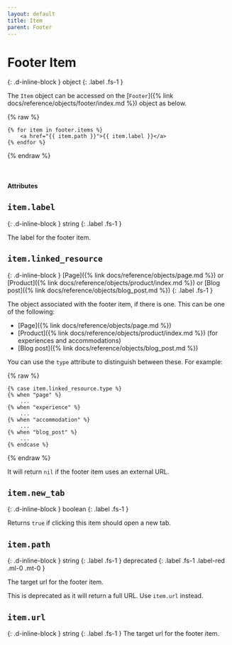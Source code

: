```yaml
---
layout: default
title: Item
parent: Footer
---
```


# Footer Item
{: .d-inline-block }
object
{: .label .fs-1 }

The `Item` object can be accessed on the [`Footer`]({% link docs/reference/objects/footer/index.md %}) object as below.

{% raw %}
```liquid
{% for item in footer.items %}
    <a href="{{ item.path }}">{{ item.label }}</a>
{% endfor %}
```
{% endraw %}

<br>

#### Attributes

## `item.label`
{: .d-inline-block }
string
{: .label .fs-1 }

The label for the footer item.

## `item.linked_resource`
{: .d-inline-block }
[Page]({% link docs/reference/objects/page.md %}) or [Product]({% link docs/reference/objects/product/index.md %}) or [Blog post]({% link docs/reference/objects/blog_post.md %})
{: .label .fs-1 }

The object associated with the footer item, if there is one. This can be one of the following:

- [Page]({% link docs/reference/objects/page.md %})
- [Product]({% link docs/reference/objects/product/index.md %}) (for experiences and accommodations)
- [Blog post]({% link docs/reference/objects/blog_post.md %})

You can use the `type` attribute to distinguish between these. For example:

{% raw %}
``` liquid
{% case item.linked_resource.type %}
{% when "page" %}
    ...
{% when "experience" %}
    ...
{% when "accommodation" %}
    ...
{% when "blog_post" %}
    ...
{% endcase %}
```
{% endraw %}

It will return `nil` if the footer item uses an external URL.

## `item.new_tab`
{: .d-inline-block }
boolean
{: .label .fs-1 }

Returns `true` if clicking this item should open a new tab.

## `item.path`
{: .d-inline-block }
string
{: .label .fs-1 }
deprecated
{: .label .fs-1 .label-red .ml-0 .mt-0 }

The target url for the footer item.

This is deprecated as it will return a full URL. Use `item.url` instead.

## `item.url`
{: .d-inline-block }
string
{: .label .fs-1 }
The target url for the footer item.
